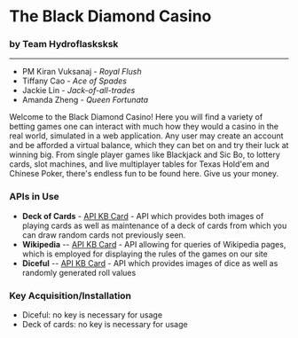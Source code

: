 # The Black Diamond Casino
### by Team Hydroflasksksk
___
- PM Kiran Vuksanaj - _Royal Flush_
- Tiffany Cao - _Ace of Spades_
- Jackie Lin - _Jack-of-all-trades_
- Amanda Zheng - _Queen Fortunata_

Welcome to the Black Diamond Casino! Here you will find a variety of betting games one can interact with much how they would a casino in the real world, simulated in a web application. Any user may create an account and be afforded a virtual balance, which they can bet on and try their luck at winning big. From single player games like Blackjack and Sic Bo, to lottery cards, slot machines, and live multiplayer tables for Texas Hold'em and Chinese Poker, there's endless fun to be found here. Give us your money.

### APIs in Use
- **Deck of Cards** - [API KB Card](https://docs.google.com/document/d/1oCJhl-NoNNpekMLd4C4jBXhpL9xvm6ZrVIdfoqbq-Vc/) - API which provides both images of playing cards as well as maintenance of a deck of cards from which you can draw random cards not previously seen.
- **Wikipedia** -- [API KB Card](https://docs.google.com/document/d/1KNf_h_Rysiftc88uZNZO4LMpAyQprUTSj-eg5CMz9a8/) - API allowing for queries of Wikipedia pages, which is employed for displaying the rules of the games on our site
- **Diceful** -- [API KB Card](https://docs.google.com/document/d/1pvPPwTMcXs1OyTqh5QbucGXou4OOnOis5HjtIT90W5w/) - API which provides images of dice as well as randomly generated roll values

### Key Acquisition/Installation
<!-- TODO: KEY ACQUISITION/INSTALLATION INSTRUCTIONS-->
- Diceful: no key is necessary for usage
- Deck of cards: no key is necessary for usage
